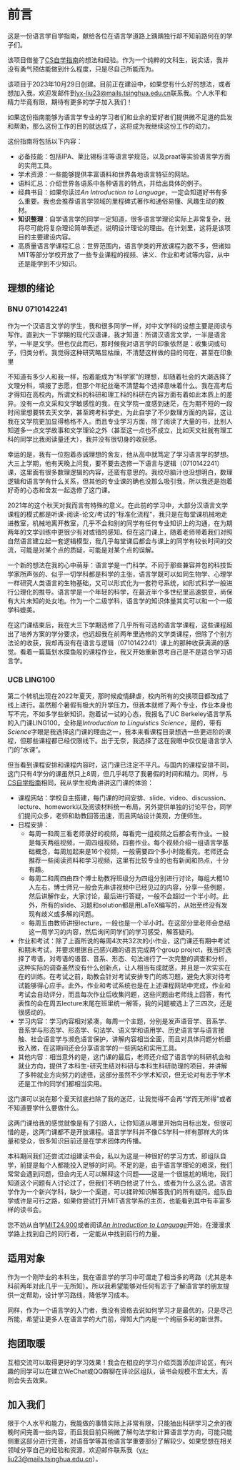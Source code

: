 # 前言

这是一份语言学自学指南，献给各位在语言学道路上踽踽独行却不知前路何在的学子们。

该项目借鉴了[CS自学指南](https://csdiy.wiki/)的想法和经验。作为一个纯粹的文科生，说实话，我并没有勇气预估能做到什么程度，只是尽自己所能而为。

该项目于2023年10月29日创建。目前正在建设中，如果您有什么好的想法，或者想加入我，欢迎发邮件到<yx-liu23@mails.tsinghua.edu.cn>联系我。个人水平和精力毕竟有限，期待有更多的学子加入我们！

如果这份指南能够为语言学专业的学习者们和业余的爱好者们提供微不足道的启发和帮助，那么这份工作的目的就达成了，这将成为我继续这份工作的动力。

这份指南将包括以下内容：

- 必备技能：包括IPA、莱比锡标注等语言学规范，以及praat等实验语言学方面的实用工具。
- 学术资源：一些能够提供丰富语料和世界各地语言特征的网站。
- 语料汇总：介绍世界各语系中各种语言的特点，并给出具体的例子。
- 经典书目：如果你读过*An Introduction to Language*，一定会知道好书有多么重要。我也会推荐语言学领域的里程碑式著作和通俗易懂、风趣生动的教材。
- **知识整理**：自学语言学的同学一定知道，很多语言学理论实际上非常复杂，我将尽可能将复杂理论简单表述，说明设计理论的理由。在计划里，这将是该项目的主要建设内容。
- 高质量语言学课程汇总：世界范围内，语言学类的开放课程为数不多，但诸如MIT等部分学校开放了一些专业课程的视频、讲义、作业和考试等内容，从中还是能学到不少知识。

## 理想的绪论
### BNU 0710142241
作为一个汉语言文学的学生，我和很多同学一样，对中文学科的设想主要是阅读与写作。直到大一下学期的现代汉语课，我才知道：所谓汉语言文学，一半是语言学，一半是文学。但也仅此而已，那时候我对语言学的印象依然是：收集词或句子，归类分析。我觉得这种研究略显枯燥，不清楚这样做的目的何在，甚至在印象里

不知道有多少人和我一样，抱着能成为“科学家”的理想，却随着社会的大潮选择了文理分科，填报了志愿，但那个年纪丝毫不清楚每个选择意味着什么。我在高考后才得知在高校内，所谓文科的科研和理工科的科研在内容方面有着如此本质上的差异。没有一点文采和文学敏感性的我，在文学院一度感到迷茫，在为期不短的一段时间里想要转去天文学，甚至跨考科学史，为此自学了不少数理方面的内容，这让我在文学院更加显得格格不入。而且专业学习方面，除了阅读了大量的书，比别人知道多一点文学故事和文学理论之外（甚至这一点也不成立，比如天文社就有理工科的同学比我阅读量还大），我并没有很切身的收获感。

幸运的是，我有一位抱着赤诚理想的舍友，他从高中就笃定了学习语言学的梦想。大三上学期，他有天晚上问我，要不要去选修一下语言与逻辑（0710142241）课，这里面有很多数理逻辑的内容，还蛮有意思的。我绞尽脑汁也没想明白，数理逻辑和语言学有什么关系，但其他的专业课的确也没那么吸引我，所以我还是抱着好奇的心态和舍友一起选修了这门课。

2021年的这个秋天对我而言有特殊的意义。在此前的学习中，大部分汉语言文学课程的模式都是听课-阅读-论文/考试的“标准化流程”，我只是在每堂课机械地走进教室，机械地离开教室，几乎不会和别的同学有任何专业知识上的沟通，在为期两年的文学训练中更很少有对或错的感知。但在这门课上，随着老师带着我们对照自然语言建立起一套逻辑模型，我几乎每堂课后都会与课上的同学有较长时间的交流，可能是对某个点的质疑，可能是对某个点的误解。

一个新的想法在我的心中萌芽：语言学是一门科学。不同于那些兼容并包的科技哲学家所声张的、似乎一切学科都是科学的主张，语言学既可以如同生物学、心理学一样研究人类语言的生物基础，又可以形式化为一套符号系统，如形式科学一般进行公理化的推导。语言学是一个年轻的科学，在最近半个多世纪里迅速蜕变，尚保有大片未知的处女地。作为一个二级学科，语言学的知识体量其实可以和一个一级学科媲美。

在这门课结束后，我在大三下学期选修了几乎所有可选的语言学课程，这些课程超出了培养方案的学分要求，也远超我在前两年里选修的文学类课程，但除了个别方法论的收获，我却再没有在语言与逻辑（0710142241）课上的那种收获满满的感觉。看着一篇篇划水摸鱼般的课程作业，我又开始重新思考自己是不是适合学习语言学。

### UCB LING100
第二个转机出现在2022年夏天，那时候疫情肆虐，校内所有的交换项目都改成了线上进行。虽然那个暑假有极大的升学压力，但我本就修了两个专业，作业本身也写不完，不如多学些新知识。抱着试一试的心态，我报名了UC Berkeley语言学系的入门课LING100，全称是*Introduction to Linguistics Science*，是的，带有*Science*字眼是我选择这门课的理由之一，我本来看课程目录想选一些更进阶的课程，但那些课程都已经仅限线下。出于无奈，我选择了这在我眼中仅仅是语言学入门的“水课”。

但当看到课程安排和课程内容时，这门课已注定不平凡。与国内的课程安排不同，这门只有4学分的课虽然只上8周，但几乎耗尽了我暑假的时间和精力。同样，与[CS自学指南](https://csdiy.wiki/)相同，我从学生视角讲讲这门课的体验：

- 课程网站：学校自主搭建，每门课的时间安排、slide、video、discussion、lecture、homework以及阅读材料统一布局，另外提供单独的讨论平台，同学们提问众多，老师和助教回答迅速，而且网站设计美观，方便师生。
- 日程安排：
    - 每周一和周三看老师录好的视频，每看完一组视频之后都会有作业。一般是每天两组视频，一周四组视频，四套作业。每个视频介绍一组语言学基础概念，每周加起来是16个视频，一般需要四个多小时能看完。老师还会推荐一些阅读资料和学习视频，这里有比较专业的也有新闻和热点，十分有趣。
    - 每周二和周四由四个博士助教将班级分为四组分别进行讨论，每组大概10人左右，博士师兄一般会先串讲视频中已经见过的内容，分享一些例题，然后讲解作业，大家讨论，最后进行答疑，一般不会超过一个半小时。此外，所有的slide、习题和solution都是用LaTeX编写的，从始至终没有发现有歧义或多解的问题。
    - 每周五由教师讲授lecture，一般也是一个半小时。在这部分里老师会总结这一周学习的内容，然后询问同学们的学习感受，解答疑问。
- 作业和考试：除了上面所说的每周4次共32次的小作业，这门课还有期中考试和期末考试，并要求根据自己感兴趣的语言完成两个group projrct，我当时选择了粤语，对粤语的语音、音系、形态、句法进行了一次完整的调查和分析，这种实际的调查虽然没有什么创新点，让人相当有成就感，并且是一次实实在在的训练。在考试之前，助教会针对考试安排专门的练习题，避免大家对待考试能够得心应手。此外，作业和考试系统也是在上述课程网站中完成，作业和考试会自动评分，而且每次作业后收集问题，这些问题由老师线上回答，有代表性的会在周五lecture末尾在班里统一解答，我的问题被选上了三四次，还是很感动的。
- 学习内容：学习内容相对紧凑，每周一个主题，分别是发声语音学、音系学、音系学与形态学、形态学、句法学、语义学和语用学、历史语言学与语言接触、社会语言学与濒危语言保护，讲解内容相当全面，而且对具体问题分析细致入微，在这期间还会分享语言学的一些网站和实用工具。
- 其他内容：相当意外的是，这门课的最后，老师还介绍了语言学的科研机会和就业方向，提供了本科生-研究生结对科研与本科生科研助理的项目，并讲解了多种就业方向努力的途径，这部分虽然不少学术知识，但无论对有志于学术还是工作的同学们都相当实用。

这门课可以说在那个夏天彻底扫除了我的迷茫，让我觉得不会再“学而无所得”或者不知道要学什么要做什么。

这两门课给我的感觉就像是有了引路人，让你知道从哪里开始向目标出发。但很可惜的是，这两门课都不是开放课程。语言学学科并不像CS学科一样有那样大的体量和受众，很多知识目前还是在学术团体内传播。

本科期间我们还尝试过组建读书会，私以为这是一种很好的学习方式，即组队自学，前提是每个人都能投入足够的时间。不足的是，由于语言学理论的艰深，我们常常会遇到问题，但会内无人可以解释这个问题——这是一个很尴尬的境地，我们知道这个问题有人讨论过了，但我们不明白他说了什么，或者为什么这么说。语言学作为一个新兴学科，缺少一个渠道，可以揉碎知识解答我们的所有疑问。组队自学或许是可行之路，如果你尝试打开MIT语言学系的主页，也能看到其中有丰富多样的读书会。

您不妨从自学[MIT24.900](https://ocw.mit.edu/courses/24-900-introduction-to-linguistics-fall-2012/)或者阅读[*An Introduction to Language*](https://ukhtt3nee.files.wordpress.com/2019/04/an_introduction_to_language.pdf)开始，在漫漫求学路上找到自己的同行者，一定能从中找到前行的力量。

## 适用对象
作为一个刚毕业的本科生，我在语言学的学习中可谓走了相当多的弯路（尤其是本科前两年对此几乎一无所知）。所以我希望能够对任何有志于了解语言学的朋友提供一定帮助，设计学习路线，降低学习成本。

同样，作为一个语言学的入门者，我没有资格去说如何学习才是最优的，只是尽己所能，希望让更多人在语言学的大门前，得知大门内是一个绚丽多彩的新世界。

## 抱团取暖
互相交流可以取得更好的学习效果！我会在相应的学习介绍页面添加评论区，有兴趣的同学可以在建立WeChat或QQ群聊在评论区组队，读书会规模不宜太大，否则会失去效果。

## 加入我们
限于个人水平和能力，我能做的事情实际上非常有限，只能抽出科研学习之余的夜晚时间完善一些内容，而且我目前只稍微了解句法学和计算语言学方向，可能只能侧重这部分进行完善，对语音学等其他语言学重要部分了解较少。如果您想在相关领域分享自己的经验和资源，欢迎邮件联系我（<yx-liu23@mails.tsinghua.edu.cn>）。

<script src="https://giscus.app/client.js"
        data-repo="Yuxuan-Liu-Linguistics/lingdiy"
        data-repo-id="R_kgDOKmTl9g"
        data-category="Announcements"
        data-category-id="DIC_kwDOKmTl9s4CahwC"
        data-mapping="pathname"
        data-strict="0"
        data-reactions-enabled="1"
        data-emit-metadata="0"
        data-input-position="bottom"
        data-theme="preferred_color_scheme"
        data-lang="zh-CN"
        crossorigin="anonymous"
        async>
</script>
